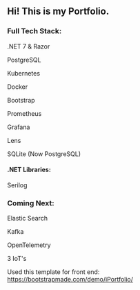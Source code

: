 Hi! This is my Portfolio.
---
### Full Tech Stack:
.NET 7 & Razor

PostgreSQL

Kubernetes

Docker

Bootstrap

Prometheus

Grafana

Lens

SQLite (Now PostgreSQL)


#### .NET Libraries:
Serilog

### Coming Next:
Elastic Search

Kafka

OpenTelemetry

3 IoT's


Used this template for front end: https://bootstrapmade.com/demo/iPortfolio/

